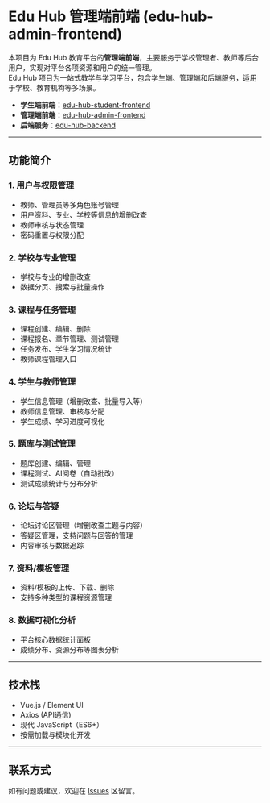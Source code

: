 # Edu Hub 管理端前端 (edu-hub-admin-frontend)

本项目为 Edu Hub 教育平台的**管理端前端**，主要服务于学校管理者、教师等后台用户，实现对平台各项资源和用户的统一管理。  
Edu Hub 项目为一站式教学与学习平台，包含学生端、管理端和后端服务，适用于学校、教育机构等多场景。

- **学生端前端**：[edu-hub-student-frontend](https://github.com/jasminelee162/edu-hub-student-frontend)
- **管理端前端**：[edu-hub-admin-frontend](https://github.com/jasminelee162/edu-hub-admin-frontend.git)
- **后端服务**：[edu-hub-backend](https://github.com/jasminelee162/edu-hub-backend.git)

---

## 功能简介

### 1. 用户与权限管理
- 教师、管理员等多角色账号管理
- 用户资料、专业、学校等信息的增删改查
- 教师审核与状态管理
- 密码重置与权限分配

### 2. 学校与专业管理
- 学校与专业的增删改查
- 数据分页、搜索与批量操作

### 3. 课程与任务管理
- 课程创建、编辑、删除
- 课程报名、章节管理、测试管理
- 任务发布、学生学习情况统计
- 教师课程管理入口

### 4. 学生与教师管理
- 学生信息管理（增删改查、批量导入等）
- 教师信息管理、审核与分配
- 学生成绩、学习进度可视化

### 5. 题库与测试管理
- 题库创建、编辑、管理
- 课程测试、AI阅卷（自动批改）
- 测试成绩统计与分布分析

### 6. 论坛与答疑
- 论坛讨论区管理（增删改查主题与内容）
- 答疑区管理，支持问题与回答的管理
- 内容审核与数据追踪

### 7. 资料/模板管理
- 资料/模板的上传、下载、删除
- 支持多种类型的课程资源管理

### 8. 数据可视化分析
- 平台核心数据统计面板
- 成绩分布、资源分布等图表分析

---

## 技术栈

- Vue.js / Element UI
- Axios (API通信)
- 现代 JavaScript（ES6+）
- 按需加载与模块化开发

---

## 联系方式

如有问题或建议，欢迎在 [Issues](https://github.com/jasminelee162/edu-hub-admin-frontend/issues) 区留言。
